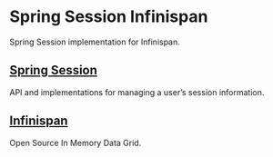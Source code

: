 # Spring Session Infinispan
Spring Session implementation for Infinispan.

## [Spring Session](http://projects.spring.io/spring-session/)
API and implementations for managing a user’s session information.

## [Infinispan](http://infinispan.org/)
Open Source In Memory Data Grid.

